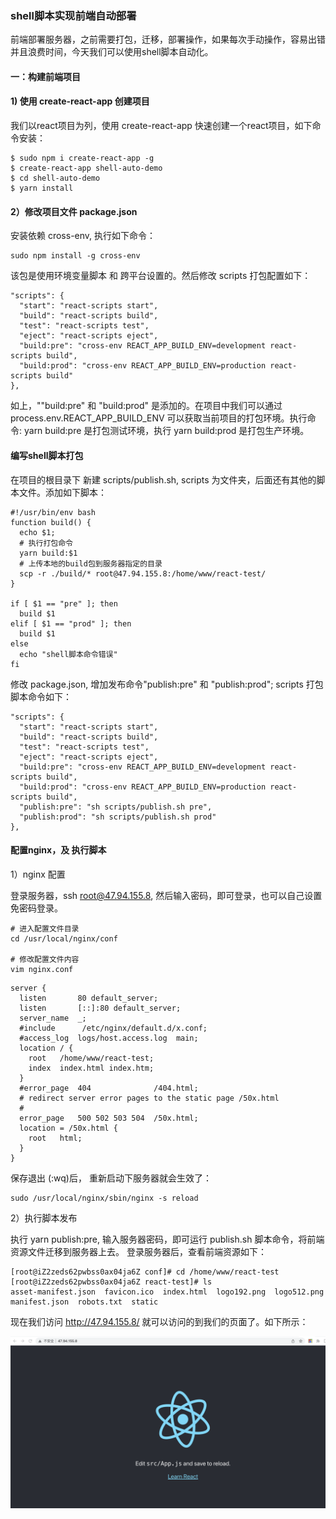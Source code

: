 
### shell脚本实现前端自动部署

  前端部署服务器，之前需要打包，迁移，部署操作，如果每次手动操作，容易出错并且浪费时间，今天我们可以使用shell脚本自动化。

#### 一：构建前端项目

#### 1) 使用 create-react-app 创建项目

  我们以react项目为列，使用 create-react-app 快速创建一个react项目，如下命令安装：
```
$ sudo npm i create-react-app -g
$ create-react-app shell-auto-demo
$ cd shell-auto-demo
$ yarn install
```
#### 2）修改项目文件 package.json

  安装依赖 cross-env, 执行如下命令：
```
sudo npm install -g cross-env
```
该包是使用环境变量脚本 和 跨平台设置的。然后修改 scripts 打包配置如下：
```
"scripts": {
  "start": "react-scripts start",
  "build": "react-scripts build",
  "test": "react-scripts test",
  "eject": "react-scripts eject",
  "build:pre": "cross-env REACT_APP_BUILD_ENV=development react-scripts build",
  "build:prod": "cross-env REACT_APP_BUILD_ENV=production react-scripts build"
},
```
  如上，""build:pre" 和 "build:prod" 是添加的。在项目中我们可以通过 process.env.REACT_APP_BUILD_ENV 可以获取当前项目的打包环境。执行命令:
  yarn build:pre 是打包测试环境，执行 yarn build:prod 是打包生产环境。

#### 编写shell脚本打包

  在项目的根目录下 新建 scripts/publish.sh, scripts 为文件夹，后面还有其他的脚本文件。添加如下脚本：
```
#!/usr/bin/env bash
function build() {
  echo $1;
  # 执行打包命令
  yarn build:$1
  # 上传本地的build包到服务器指定的目录
  scp -r ./build/* root@47.94.155.8:/home/www/react-test/
}

if [ $1 == "pre" ]; then
  build $1
elif [ $1 == "prod" ]; then
  build $1
else 
  echo "shell脚本命令错误"
fi
```
  修改 package.json, 增加发布命令"publish:pre" 和 "publish:prod"; scripts 打包脚本命令如下：
```
"scripts": {
  "start": "react-scripts start",
  "build": "react-scripts build",
  "test": "react-scripts test",
  "eject": "react-scripts eject",
  "build:pre": "cross-env REACT_APP_BUILD_ENV=development react-scripts build",
  "build:prod": "cross-env REACT_APP_BUILD_ENV=production react-scripts build",
  "publish:pre": "sh scripts/publish.sh pre",
  "publish:prod": "sh scripts/publish.sh prod"
},
```
#### 配置nginx，及 执行脚本

  1）nginx 配置

  登录服务器，ssh root@47.94.155.8, 然后输入密码，即可登录，也可以自己设置免密码登录。
```
# 进入配置文件目录
cd /usr/local/nginx/conf

# 修改配置文件内容
vim nginx.conf
```
```
server {
  listen       80 default_server;
  listen       [::]:80 default_server;
  server_name  _;
  #include      /etc/nginx/default.d/x.conf;
  #access_log  logs/host.access.log  main;
  location / {
    root   /home/www/react-test;
    index  index.html index.htm;
  }
  #error_page  404              /404.html;
  # redirect server error pages to the static page /50x.html
  #
  error_page   500 502 503 504  /50x.html;
  location = /50x.html {
    root   html;
  }
}
```
  保存退出 (:wq)后， 重新启动下服务器就会生效了：
```
sudo /usr/local/nginx/sbin/nginx -s reload
```
  2）执行脚本发布

  执行 yarn publish:pre, 输入服务器密码，即可运行 publish.sh 脚本命令，将前端资源文件迁移到服务器上去。
  登录服务器后，查看前端资源如下：
```
[root@iZ2zeds62pwbss0ax04ja6Z conf]# cd /home/www/react-test
[root@iZ2zeds62pwbss0ax04ja6Z react-test]# ls
asset-manifest.json  favicon.ico  index.html  logo192.png  logo512.png  manifest.json  robots.txt  static
```
  现在我们访问 http://47.94.155.8/ 就可以访问的到我们的页面了。如下所示：

<img src="https://raw.githubusercontent.com/kongzhi0707/front-end-learn/master/autoDeployment/images/59.png" /> <br />












